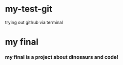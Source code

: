 # my-test-git
trying out github via terminal

# my final
### my final is a project about dinosaurs and code!

